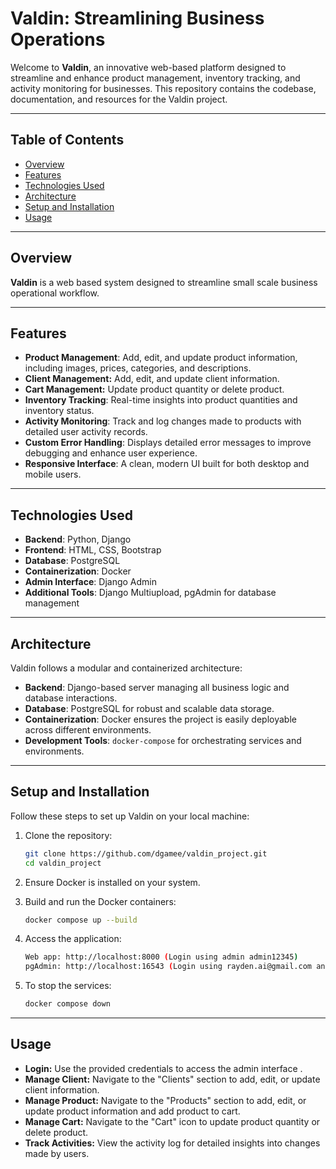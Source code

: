 # Valdin: Streamlining Business Operations

Welcome to **Valdin**, an innovative web-based platform designed to streamline and enhance product management, inventory tracking, and activity monitoring for businesses. This repository contains the codebase, documentation, and resources for the Valdin project.

---

## Table of Contents
- [Overview](#overview)
- [Features](#features)
- [Technologies Used](#technologies-used)
- [Architecture](#architecture)
- [Setup and Installation](#setup-and-installation)
- [Usage](#usage)

---

## Overview
**Valdin** is a web based system designed to streamline small scale business operational workflow. 

---

## Features
- **Product Management**: Add, edit, and update product information, including images, prices, categories, and descriptions.
- **Client Management:** Add, edit, and update client information.
- **Cart Management:** Update product quantity or delete product.
- **Inventory Tracking**: Real-time insights into product quantities and inventory status.
- **Activity Monitoring**: Track and log changes made to products with detailed user activity records.
- **Custom Error Handling**: Displays detailed error messages to improve debugging and enhance user experience.
- **Responsive Interface**: A clean, modern UI built for both desktop and mobile users.

---

## Technologies Used
- **Backend**: Python, Django
- **Frontend**: HTML, CSS, Bootstrap
- **Database**: PostgreSQL
- **Containerization**: Docker
- **Admin Interface**: Django Admin
- **Additional Tools**: Django Multiupload, pgAdmin for database management

---

## Architecture
Valdin follows a modular and containerized architecture:
- **Backend**: Django-based server managing all business logic and database interactions.
- **Database**: PostgreSQL for robust and scalable data storage.
- **Containerization**: Docker ensures the project is easily deployable across different environments.
- **Development Tools**: `docker-compose` for orchestrating services and environments.

---

## Setup and Installation
Follow these steps to set up Valdin on your local machine:

1. Clone the repository:
   ```bash
   git clone https://github.com/dgamee/valdin_project.git
   cd valdin_project
   ```
   
2. Ensure Docker is installed on your system.

3. Build and run the Docker containers:
   ``` bash
   docker compose up --build
   ```
4. Access the application:
   ``` bash
   Web app: http://localhost:8000 (Login using admin admin12345)
   pgAdmin: http://localhost:16543 (Login using rayden.ai@gmail.com and root)
   ```

5. To stop the services:
   ``` bash
   docker compose down
   ```

---

## Usage
- **Login:** Use the provided credentials to access the admin interface .
- **Manage Client:** Navigate to the "Clients" section to add, edit, or update client information.
- **Manage Product:** Navigate to the "Products" section to add, edit, or update product information and add product to cart.
- **Manage Cart:** Navigate to the "Cart" icon to update product quantity or delete product.
- **Track Activities:** View the activity log for detailed insights into changes made by users.